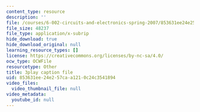 ```yaml
---
content_type: resource
description: ''
file: /courses/6-002-circuits-and-electronics-spring-2007/853631ee24e257caa1210c24c3541894_R4KxlqsuZ0A.vtt
file_size: 48237
file_type: application/x-subrip
hide_download: true
hide_download_original: null
learning_resource_types: []
license: https://creativecommons.org/licenses/by-nc-sa/4.0/
ocw_type: OCWFile
resourcetype: Other
title: 3play caption file
uid: 853631ee-24e2-57ca-a121-0c24c3541894
video_files:
  video_thumbnail_file: null
video_metadata:
  youtube_id: null
---
```

